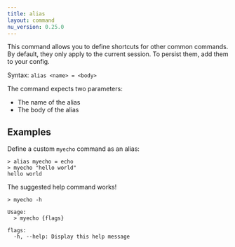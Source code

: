 ```yaml
---
title: alias
layout: command
nu_version: 0.25.0
---
```


This command allows you to define shortcuts for other common commands. By default, they only apply to the current session. To persist them, add them to your config.

Syntax: `alias <name> = <body>`

The command expects two parameters:

* The name of the alias
* The body of the alias

## Examples

Define a custom `myecho` command as an alias:

```shell
> alias myecho = echo
> myecho "hello world"
hello world
```

The suggested help command works!

```shell
> myecho -h

Usage:
  > myecho {flags}

flags:
  -h, --help: Display this help message
```
